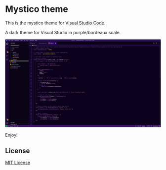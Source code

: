 # Mystico theme

This is the mystico theme for [Visual Studio Code](http://code.visualstudio.com).

A dark theme for Visual Studio in purple/bordeaux scale.

![Screenshot](https://raw.githubusercontent.com/chibanti/mystico-purples-vscode-theme/main/images/screenshots/screenshot-1.png)

Enjoy!

## License

[MIT License](./LICENSE)
